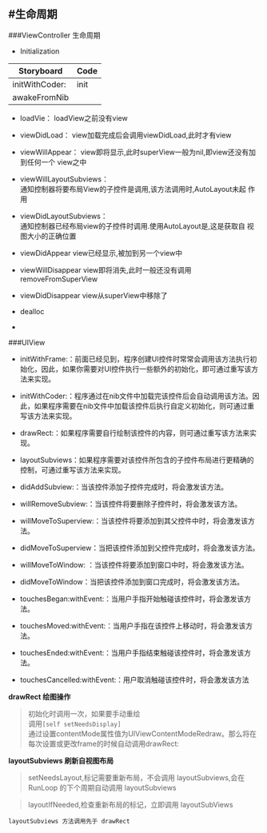#生命周期
-

###ViewController 生命周期

* Initialization

Storyboard     |     Code
 ------        | 	----
initWithCoder: | 	init
awakeFromNib   |	  
			  		
	
* loadVie：
	loadView之前没有view

* viewDidLoad：
	view加载完成后会调用viewDidLoad,此时才有view

* viewWillAppear：
	view即将显示,此时superView一般为nil,即view还没有加到任何一个	view之中

* viewWillLayoutSubviews：  
	通知控制器将要布局View的子控件是调用,该方法调用时,AutoLayout未起	作用

* viewDidLayoutSubviews：  
	通知控制器已经布局view的子控件时调用.使用AutoLayout是,这是获取自	视图大小的正确位置

* viewDidAppear
	view已经显示,被加到另一个view中

* viewWillDisappear
	view即将消失,此时一般还没有调用removeFromSuperView
	
* viewDidDisappear
	view从superView中移除了

* dealloc

-

###UIView

* initWithFrame:：前面已经见到，程序创建UI控件时常常会调用该方法执行初始化，因此，如果你需要对UI控件执行一些额外的初始化，即可通过重写该方法来实现。

* initWithCoder:：程序通过在nib文件中加载完该控件后会自动调用该方法。因此，如果程序需要在nib文件中加载该控件后执行自定义初始化，则可通过重写该方法来实现。

* drawRect:：如果程序需要自行绘制该控件的内容，则可通过重写该方法来实现。

* layoutSubviews：如果程序需要对该控件所包含的子控件布局进行更精确的控制，可通过重写该方法来实现。

* didAddSubview:：当该控件添加子控件完成时，将会激发该方法。

* willRemoveSubview:：当该控件将要删除子控件时，将会激发该方法。

* willMoveToSuperview:：当该控件将要添加到其父控件中时，将会激发该方法。

* didMoveToSuperview：当把该控件添加到父控件完成时，将会激发该方法。

* willMoveToWindow: ：当该控件将要添加到窗口中时，将会激发该方法。

* didMoveToWindow：当把该控件添加到窗口完成时，将会激发该方法。

* touchesBegan:withEvent:：当用户手指开始触碰该控件时，将会激发该方法。

* touchesMoved:withEvent:：当用户手指在该控件上移动时，将会激发该方法。

* touchesEnded:withEvent:：当用户手指结束触碰该控件时，将会激发该方法。

* touchesCancelled:withEvent:：用户取消触碰该控件时，将会激发该方法

**drawRect 绘图操作**

>初始化时调用一次，如果要手动重绘  
>调用`[self setNeedsDisplay]`  
>通过设置contentMode属性值为UIViewContentModeRedraw。那么将在每次设置或更改frame的时候自动调用drawRect:


**layoutSubviews 刷新自视图布局**

>setNeedsLayout,标记需要重新布局，不会调用 layoutSubviews,会在 RunLoop 的下个周期自动调用 layoutSubviews

>layoutIfNeeded,检查重新布局的标记，立即调用 layoutSubViews

```
layoutSubviews 方法调用先于 drawRect
```